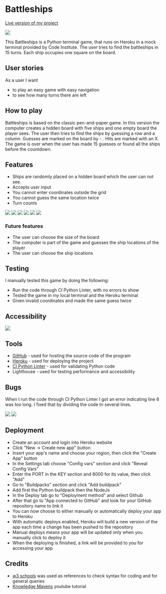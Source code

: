 # Battleships
[Live version of my project](https://battleships-5b85f58c6b82.herokuapp.com/)

<img src="assets/images/responsive.png">

This Battleships is a Python terminal game, that runs on Heroku in a mock terminal provided by Code Institute.
The user tries to find the battleships in 15 turns. Each ship occupies one square on the board.

## User stories
As a user I want
* to play an easy game with easy navigation
* to see how many turns there are left

## How to play
Battleships is based on the classic pen-and-paper game. 
In this version the computer creates a hidden board with five ships and one empty board the player sees. The user then tries to find the ships by guessing a row and a column. Guesses are marked on the board by - . Hits are marked with an X. The game is over when the user has made 15 guesses or found all the ships before the countdown.

## Features
* Ships are randomly placed on a hidden board which the user can not see. 
* Accepts user input
* You cannot enter coordinates outside the grid
* You cannot guess the same location twice
* Turn counts

<img src="assets/images/welcome.png">
<img src="assets/images/hit.png">
<img src="assets/images/miss.png">
<img src="assets/images/sameguess.png">
<img src="assets/images/invalidguess.png">
<img src="assets/images/missgameover.png">

### Future features
* The user can choose the size of the board
* The computer is part of the game and guesses the ship locations of the player
* The user can choose the ship locations 

## Testing
I manually tested this game by doing the following:
* Run the code through CI Python Linter, with no errors to show
* Tested the game in my local terminal and the Heroku terminal
* Given invalid coordinates and made the same guess twice

## Accessibility

<img src="assets/images/accessibility.png">

## Tools
* [GitHub](https://github.com/) - used for hosting the source code of the program
* [Heroku](https://heroku.com/) - used for deploying the project
* [CI Python Linter](https://pep8ci.herokuapp.com/#) - used for validating Python code
* Lighthouse - used for testing performance and accessibility

## Bugs 
When I run the code through CI Python Linter I got an error indicating line 6 was too long. I fixed that by dividing the code tn several lines.

<img src="assets/images/error.png">
<img src="assets/images/errorfix.png">


## Deployment
* Create an account and login into Heroku website
* Click "New -> Create new app" button
* Insert your app's name and choose your region, then click the "Create App" button
* In the Settings tab choose "Config vars" section and click "Reveal Config Vars"
* Enter the PORT in the KEY section and 8000 for its value, then click "Add"
* Go to "Buildpacks" section and click "Add buildpack"
* Add first the Python buildpack then the NodeJs
* In the Deploy tab go to "Deployment method" and select Github
* After that go to "App connected to GitHub" and look for your GitHub repository name to link it
* You can now choose to either manually or automatically deploy your app to Heroku
* With automatic deploys enabled, Heroku will build a new version of the app each time a change has been pushed to the repository
* Manual deploys means your app will be updated only when you manually click to deploy it
* When the deploying is finished, a link will be provided to you for accessing your app

## Credits
* [w3 schools](https://www.w3schools.com/) was used as references to check syntax for coding and for general queries
* [Knowledge Mavens](https://www.youtube.com/watch?v=tF1WRCrd_HQ) youtube tutorial